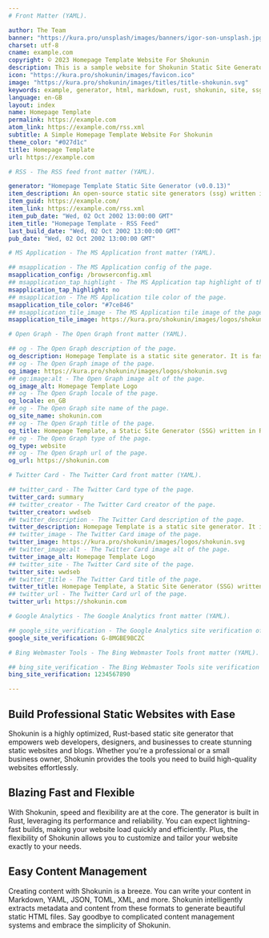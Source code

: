 ```yaml
---
# Front Matter (YAML).

author: The Team
banner: "https://kura.pro/unsplash/images/banners/igor-son-unsplash.jpg"
charset: utf-8
cname: example.com
copyright: © 2023 Homepage Template Website For Shokunin
description: This is a sample website for Shokunin Static Site Generator.
icon: "https://kura.pro/shokunin/images/favicon.ico"
image: "https://kura.pro/shokunin/images/titles/title-shokunin.svg"
keywords: example, generator, html, markdown, rust, shokunin, site, ssg, static, website
language: en-GB
layout: index
name: Homepage Template
permalink: https://example.com
atom_link: https://example.com/rss.xml
subtitle: A Simple Homepage Template Website For Shokunin
theme_color: "#027d1c"
title: Homepage Template
url: https://example.com

# RSS - The RSS feed front matter (YAML).

generator: "Homepage Template Static Site Generator (v0.0.13)"
item_description: An open-source static site generators (ssg) written in Rust, designed for speed, security and reliability.
item_guid: https://example.com/
item_link: https://example.com/rss.xml
item_pub_date: "Wed, 02 Oct 2002 13:00:00 GMT"
item_title: "Homepage Template - RSS Feed"
last_build_date: "Wed, 02 Oct 2002 13:00:00 GMT"
pub_date: "Wed, 02 Oct 2002 13:00:00 GMT"

# MS Application - The MS Application front matter (YAML).

## msapplication - The MS Application config of the page.
msapplication_config: /browserconfig.xml
## msapplication_tap_highlight - The MS Application tap highlight of the page.
msapplication_tap_highlight: no
## msapplication - The MS Application tile color of the page.
msapplication_tile_color: "#7ce846"
## msapplication_tile_image - The MS Application tile image of the page.
msapplication_tile_image: https://kura.pro/shokunin/images/logos/shokunin.svg

# Open Graph - The Open Graph front matter (YAML).

## og - The Open Graph description of the page.
og_description: Homepage Template is a static site generator. It is fast and flexible, and can be used to create professional websites and blogs.
## og - The Open Graph image of the page.
og_image: https://kura.pro/shokunin/images/logos/shokunin.svg
## og:image:alt - The Open Graph image alt of the page.
og_image_alt: Homepage Template Logo
## og - The Open Graph locale of the page.
og_locale: en_GB
## og - The Open Graph site name of the page.
og_site_name: shokunin.com
## og - The Open Graph title of the page.
og_title: Homepage Template, a Static Site Generator (SSG) written in Rust
## og - The Open Graph type of the page.
og_type: website
## og - The Open Graph url of the page.
og_url: https://shokunin.com

# Twitter Card - The Twitter Card front matter (YAML).

## twitter_card - The Twitter Card type of the page.
twitter_card: summary
## twitter_creator - The Twitter Card creator of the page.
twitter_creator: wwdseb
## twitter_description - The Twitter Card description of the page.
twitter_description: Homepage Template is a static site generator. It is fast and flexible, and can be used to create professional websites and blogs.
## twitter_image - The Twitter Card image of the page.
twitter_image: https://kura.pro/shokunin/images/logos/shokunin.svg
## twitter_image:alt - The Twitter Card image alt of the page.
twitter_image_alt: Homepage Template Logo
## twitter_site - The Twitter Card site of the page.
twitter_site: wwdseb
## twitter_title - The Twitter Card title of the page.
twitter_title: Homepage Template, a Static Site Generator (SSG) written in Rust
## twitter_url - The Twitter Card url of the page.
twitter_url: https://shokunin.com

# Google Analytics - The Google Analytics front matter (YAML).

## google_site_verification - The Google Analytics site verification of the page.
google_site_verification: G-8MGBE9BCZC

# Bing Webmaster Tools - The Bing Webmaster Tools front matter (YAML).

## bing_site_verification - The Bing Webmaster Tools site verification of the page.
bing_site_verification: 1234567890

---
```


## Build Professional Static Websites with Ease

Shokunin is a highly optimized, Rust-based static site generator that empowers web developers, designers, and businesses to create stunning static websites and blogs. Whether you're a professional or a small business owner, Shokunin provides the tools you need to build high-quality websites effortlessly.

## Blazing Fast and Flexible

With Shokunin, speed and flexibility are at the core. The generator is built in Rust, leveraging its performance and reliability. You can expect lightning-fast builds, making your website load quickly and efficiently. Plus, the flexibility of Shokunin allows you to customize and tailor your website exactly to your needs.

## Easy Content Management

Creating content with Shokunin is a breeze. You can write your content in Markdown, YAML, JSON, TOML, XML, and more. Shokunin intelligently extracts metadata and content from these formats to generate beautiful static HTML files. Say goodbye to complicated content management systems and embrace the simplicity of Shokunin.

